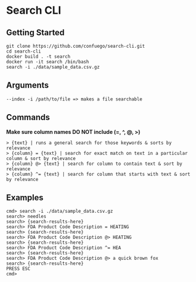 # Search CLI

## Getting Started

```code
git clone https://github.com/confuego/search-cli.git
cd search-cli
docker build . -t search
docker run -it search /bin/bash
search -i ./data/sample_data.csv.gz
```

## Arguments

```code
--index -i /path/to/file => makes a file searchable
```

## Commands

**Make sure column names DO NOT include (=, ^, @, >)**

```code
> {text} | runs a general search for those keywords & sorts by relevance
> {column} = {text} | search for exact match on text in a particular column & sort by relevance
> {column} @> {text} | search for column to contain text & sort by relevance
> {column} ^= {text} | search for column that starts with text & sort by relevance
```

## Examples

```code
cmd> search -i ./data/sample_data.csv.gz
search> needles
search> {search-results-here}
search> FDA Product Code Description = HEATING
search> {search-results-here}
search> FDA Product Code Description @> HEATING
search> {search-results-here}
search> FDA Product Code Description ^= HEA
search> {search-results-here}
search> FDA Product Code Description @> a quick brown fox
search> {search-results-here}
PRESS ESC
cmd>
```

